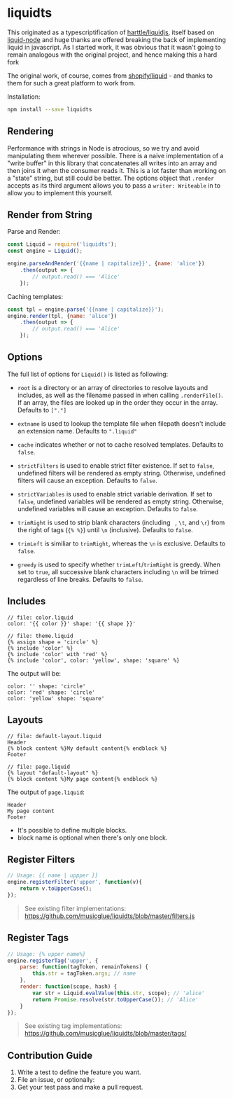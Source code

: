 # liquidts

This originated as a typescriptification of [harttle/liquidjs][harrtle/liquidjs], itself based on [liquid-node][liquid-node]
and huge thanks are offered breaking the back of implementing liquid in javascript. As I started work, it was obvious
that it wasn't going to remain analogous with the original project, and hence making this a hard fork

The original work, of course, comes from [shopify/liquid][shopify/liquid] - and thanks to them for such a great platform
to work from.

Installation:

```bash
npm install --save liquidts
```

## Rendering

Performance with strings in Node is atrocious, so we try and avoid manipulating them wherever possible. There is a naive
implementation of a "write buffer" in this library that concatenates all writes into an array and then joins it when the
consumer reads it. This is a lot faster than working on a "state" string, but still could be better. The options object
that `.render` accepts as its third argument allows you to pass a `writer: Writeable` in to allow you to implement this
yourself.

## Render from String

Parse and Render:

```javascript
const Liquid = require('liquidts');
const engine = Liquid();

engine.parseAndRender('{{name | capitalize}}', {name: 'alice'})
    .then(output => {
        // output.read() === 'Alice'
    });
```

Caching templates:

```javascript
const tpl = engine.parse('{{name | capitalize}}');
engine.render(tpl, {name: 'alice'})
    .then(output => {
        // output.read() === 'Alice'
    });
```

## Options

The full list of options for `Liquid()` is listed as following:

* `root` is a directory or an array of directories to resolve layouts and includes, as well as the filename passed in when calling `.renderFile()`.
If an array, the files are looked up in the order they occur in the array.
Defaults to `["."]`

* `extname` is used to lookup the template file when filepath doesn't include an extension name. Defaults to `".liquid"`

* `cache` indicates whether or not to cache resolved templates. Defaults to `false`.

* `strictFilters` is used to enable strict filter existence. If set to `false`, undefined filters will be rendered as empty string. Otherwise, undefined filters will cause an exception. Defaults to `false`.

* `strictVariables` is used to enable strict variable derivation.
If set to `false`, undefined variables will be rendered as empty string.
Otherwise, undefined variables will cause an exception. Defaults to `false`.

* `trimRight` is used to strip blank characters (including ` `, `\t`, and `\r`) from the right of tags (`{% %}`) until `\n` (inclusive). Defaults to `false`.

* `trimLeft` is similiar to `trimRight`, whereas the `\n` is exclusive. Defaults to `false`.

* `greedy` is used to specify whether `trimLeft`/`trimRight` is greedy. When set to `true`, all successive blank characters including `\n` will be trimed regardless of line breaks. Defaults to `false`.

## Includes

```
// file: color.liquid
color: '{{ color }}' shape: '{{ shape }}'

// file: theme.liquid
{% assign shape = 'circle' %}
{% include 'color' %}
{% include 'color' with 'red' %}
{% include 'color', color: 'yellow', shape: 'square' %}
```

The output will be:

```
color: '' shape: 'circle'
color: 'red' shape: 'circle'
color: 'yellow' shape: 'square'
```

## Layouts

```
// file: default-layout.liquid
Header
{% block content %}My default content{% endblock %}
Footer

// file: page.liquid
{% layout "default-layout" %}
{% block content %}My page content{% endblock %}
```

The output of `page.liquid`:

```
Header
My page content
Footer
```

* It's possible to define multiple blocks.
* block name is optional when there's only one block.

## Register Filters

```javascript
// Usage: {{ name | uppper }}
engine.registerFilter('upper', function(v){
    return v.toUpperCase();
});
```

> See existing filter implementations: <https://github.com/musicglue/liquidts/blob/master/filters.js>

## Register Tags

```javascript
// Usage: {% upper name%}
engine.registerTag('upper', {
    parse: function(tagToken, remainTokens) {
        this.str = tagToken.args; // name
    },
    render: function(scope, hash) {
        var str = Liquid.evalValue(this.str, scope); // 'alice'
        return Promise.resolve(str.toUpperCase()); // 'Alice'
    }
});
```

> See existing tag implementations: <https://github.com/musicglue/liquidts/blob/master/tags/>

## Contribution Guide

1. Write a test to define the feature you want.
2. File an issue, or optionally:
3. Get your test pass and make a pull request.

[harrtle/liquidjs]: https://github.com/harrtle/liquidjs
[liquid-node]: https://github.com/sirlantis/liquid-node
[shopify/liquid]: https://shopify.github.io/liquid/
[releases]: https://github.com/musicglue/liquidts/releases
